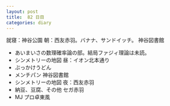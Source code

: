 ```yaml
---
layout: post
title:  82 日目
categories: diary
---
```


就寝：神谷公園
朝：西友赤羽。バナナ、サンドイッチ。
神谷図書館
* あいまいさの数理確率論の部。結局ファジィ理論は未読。
* シンメトリーの地図
昼：イオン北本通り
* ぶっかけうどん
* メンチパン
神谷図書館
* シンメトリーの地図
夜：西友赤羽
* 納豆、豆腐、その他
セガ赤羽
* MJ プロ卓東風

